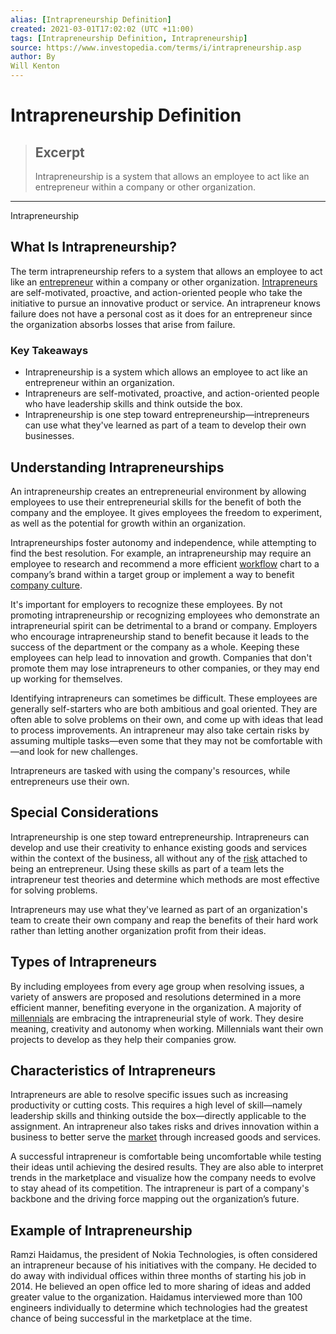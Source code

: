 ```yaml
---
alias: [Intrapreneurship Definition]
created: 2021-03-01T17:02:02 (UTC +11:00)
tags: [Intrapreneurship Definition, Intrapreneurship]
source: https://www.investopedia.com/terms/i/intrapreneurship.asp
author: By
Will Kenton
---
```


# Intrapreneurship Definition

> ## Excerpt
> Intrapreneurship is a system that allows an employee to act like an entrepreneur within a company or other organization.

---

Intrapreneurship
## What Is Intrapreneurship?

The term intrapreneurship refers to a system that allows an employee to act like an [entrepreneur](https://www.investopedia.com/terms/e/entrepreneur.asp) within a company or other organization. [Intrapreneurs](https://www.investopedia.com/terms/i/intrapreneur.asp) are self-motivated, proactive, and action-oriented people who take the initiative to pursue an innovative product or service. An intrapreneur knows failure does not have a personal cost as it does for an entrepreneur since the organization absorbs losses that arise from failure.

### Key Takeaways

-   Intrapreneurship is a system which allows an employee to act like an entrepreneur within an organization.
-   Intrapreneurs are self-motivated, proactive, and action-oriented people who have leadership skills and think outside the box.
-   Intrapreneurship is one step toward entrepreneurship—intrepreneurs can use what they've learned as part of a team to develop their own businesses.

## Understanding Intrapreneurships

An intrapreneurship creates an entrepreneurial environment by allowing employees to use their entrepreneurial skills for the benefit of both the company and the employee. It gives employees the freedom to experiment, as well as the potential for growth within an organization.

Intrapreneurships foster autonomy and independence, while attempting to find the best resolution. For example, an intrapreneurship may require an employee to research and recommend a more efficient [workflow](https://www.investopedia.com/terms/w/workflow.asp) chart to a company’s brand within a target group or implement a way to benefit [company culture](https://www.investopedia.com/terms/c/corporate-culture.asp).

It's important for employers to recognize these employees. By not promoting intrapreneurship or recognizing employees who demonstrate an intrapreneurial spirit can be detrimental to a brand or company. Employers who encourage intrapreneurship stand to benefit because it leads to the success of the department or the company as a whole. Keeping these employees can help lead to innovation and growth. Companies that don't promote them may lose intrapreneurs to other companies, or they may end up working for themselves.

Identifying intrapreneurs can sometimes be difficult. These employees are generally self-starters who are both ambitious and goal oriented. They are often able to solve problems on their own, and come up with ideas that lead to process improvements. An intrapreneur may also take certain risks by assuming multiple tasks—even some that they may not be comfortable with—and look for new challenges.

Intrapreneurs are tasked with using the company's resources, while entrepreneurs use their own.

## Special Considerations

Intrapreneurship is one step toward entrepreneurship. Intrapreneurs can develop and use their creativity to enhance existing goods and services within the context of the business, all without any of the [risk](https://www.investopedia.com/terms/r/risk.asp) attached to being an entrepreneur. Using these skills as part of a team lets the intrapreneur test theories and determine which methods are most effective for solving problems.

Intrapreneurs may use what they've learned as part of an organization's team to create their own company and reap the benefits of their hard work rather than letting another organization profit from their ideas.

## Types of Intrapreneurs

By including employees from every age group when resolving issues, a variety of answers are proposed and resolutions determined in a more efficient manner, benefiting everyone in the organization. A majority of [millennials](https://www.investopedia.com/terms/m/millennial.asp) are embracing the intrapreneurial style of work. They desire meaning, creativity and autonomy when working. Millennials want their own projects to develop as they help their companies grow.

## Characteristics of Intrapreneurs

Intrapreneurs are able to resolve specific issues such as increasing productivity or cutting costs. This requires a high level of skill—namely leadership skills and thinking outside the box—directly applicable to the assignment. An intrapreneur also takes risks and drives innovation within a business to better serve the [market](https://www.investopedia.com/terms/m/market.asp) through increased goods and services.

A successful intrapreneur is comfortable being uncomfortable while testing their ideas until achieving the desired results. They are also able to interpret trends in the marketplace and visualize how the company needs to evolve to stay ahead of its competition. The intrapreneur is part of a company's backbone and the driving force mapping out the organization’s future.

## Example of Intrapreneurship

Ramzi Haidamus, the president of Nokia Technologies, is often considered an intrapreneur because of his initiatives with the company. He decided to do away with individual offices within three months of starting his job in 2014. He believed an open office led to more sharing of ideas and added greater value to the organization. Haidamus interviewed more than 100 engineers individually to determine which technologies had the greatest chance of being successful in the marketplace at the time.
